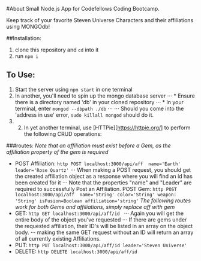 #About
Small Node.js App for Codefellows Coding Bootcamp.

Keep track of your favorite Steven Universe Characters and their affiliations using MONGOdb!

##Installation:

1. clone this repository and ``cd`` into it
2. run ``npm i``

## To Use:
1. Start the server using ``npm start`` in one terminal
2. In another, you'll need to spin up the mongo database server
  ⋅⋅⋅ * Ensure there is a directory named 'db' in your cloned repository
  ⋅⋅⋅ * In your terminal, enter ``mongod --dbpath ./db``
  ⋅⋅⋅ ⋅⋅⋅ Should you come into the 'address in use' error, ``sudo killall mongod`` should do it.
3. 2. In yet another terminal, use [HTTPie][https://httpie.org/] to perform the following CRUD operations:

###routes:
*Note that an affiliation must exist before a Gem, as the affiliation property of the gem is required*
* POST Affiliation: ``http POST localhost:3000/api/aff  name='Earth' leader='Rose Quartz'``
  ⋅⋅⋅ When making a POST request, you should get the created affiliation object as a response where you will find an id has been created for it
  ⋅⋅⋅ Note that the properties "name" and "Leader" are required to successfully Post an Affiliation.
  POST Gem: ``http POST localhost:3000/api/aff  name='String' color='String' weapon: 'String' isFusion=Boolean affiliation='string'``
*The following routes work for both Gems and affiliations, simply replace aff with gem*
* GET: ``http GET localhost:3000/api/aff/id ``
  ⋅⋅⋅ Again you will get the entire body of the object you've requested
  ⋅⋅⋅ If there are gems under the requested affiliation, their ID's will be listed in an array on the object body.
  ⋅⋅⋅ making the same GET request without an ID will return an array of all currently existing Affiliations.
* PUT: ``http PUT localhost:3000/api/aff/id leader='Steven Universe'``
* DELETE: ``http DELETE localhost:3000/api/aff/id``
